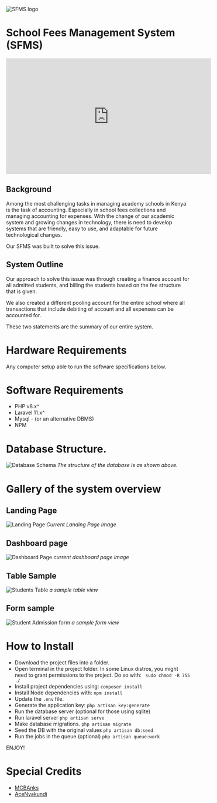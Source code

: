 ![SFMS logo](./images/logo_2.png)
# School Fees Management System (SFMS)

<iframe width="560" height="315" src="https://www.youtube.com/watch?v=LAHG9zAEwDM" frameborder="0" allow="accelerometer; autoplay; clipboard-write; encrypted-media; gyroscope; picture-in-picture; web-share" allowfullscreen></iframe>

## Background
Among the most challenging tasks in managing academy schools in Kenya is the task of accounting. Especially in school fees collections and managing accounting for expenses. With the change of our academic system and growing changes in technology, there is need to develop systems that are friendly, easy to use, and adaptable for future technological changes. 

Our SFMS was built to solve this issue.

## System Outline

Our approach to solve this issue was through creating a finance account for all admitted students, and billing the students based on the fee structure that is given.

We also created a different pooling account for the entire school where all transactions that include debiting of account and all expenses can be accounted for. 

These two statements are the summary of our entire system.

# Hardware Requirements
Any computer setup able to run the software specifications below. 

# Software Requirements
- PHP v8.x^
- Laravel 11.x^
- Mysql - (or an alternative DBMS)
- NPM

# Database Structure.
![Database Schema](./images/database.png)
*The structure of the database is as shown above.*

# Gallery of the system overview
## Landing Page
![Landing Page](./images/landing.png)
*Current Landing Page Image*

## Dashboard page
![Dashboard Page](./images/dashboard_black_2.png)
*current dashboard page image*

## Table Sample
![Students Table](./images/table.png)
*a sample table view*

## Form sample
![Student Admission form](./images/form.png)
*a sample form view*

# How to Install
- Download the project files into a folder.
- Open terminal in the project folder. In some Linux distros, you might need to grant permissions to the project. Do so with:
 ` sudo chmod -R 755 ./`
- Install project dependencies using:
 `composer install`
- Install Node dependencies with:
 `npm install`
- Update the `.env` file.
- Generate the application key:
 `php artisan key:generate`
- Run the database server (optional for those using sqlite)
- Run laravel server 
 `php artisan serve`
- Make database migrations.
 `php artisan migrate`
- Seed the DB with the original values
 `php artisan db:seed`
- Run the jobs in the queue (optional)
 `php artisan queue:work`

 ENJOY!

 # Special Credits
 - [MCBAnks](https://github.com/MCBANKSKE)
 - [AceNyakundi](https://github.com/ObedNyakundi/)